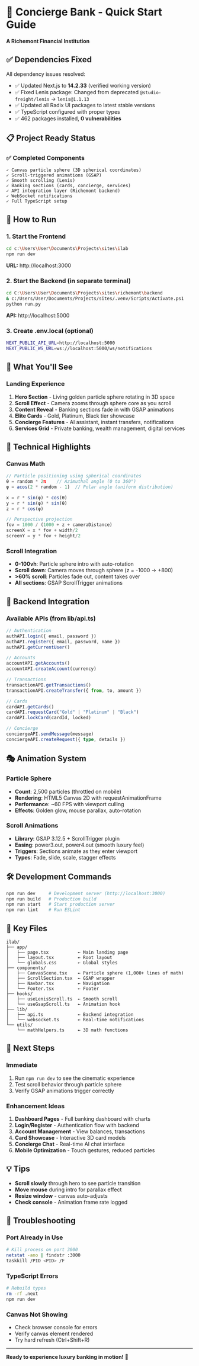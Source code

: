 # 🚀 Concierge Bank - Quick Start Guide

**A Richemont Financial Institution**

## ✅ Dependencies Fixed

All dependency issues resolved:
- ✅ Updated Next.js to **14.2.33** (verified working version)
- ✅ Fixed Lenis package: Changed from deprecated `@studio-freight/lenis` → `lenis@1.1.13`
- ✅ Updated all Radix UI packages to latest stable versions
- ✅ TypeScript configured with proper types
- ✅ 462 packages installed, **0 vulnerabilities**

## 📋 Project Ready Status

### ✅ Completed Components
```
✓ Canvas particle sphere (3D spherical coordinates)
✓ Scroll-triggered animations (GSAP)
✓ Smooth scrolling (Lenis)
✓ Banking sections (cards, concierge, services)
✓ API integration layer (Richemont backend)
✓ WebSocket notifications
✓ Full TypeScript setup
```

## 🎯 How to Run

### 1. Start the Frontend
```bash
cd c:\Users\User\Documents\Projects\sites\ilab
npm run dev
```
**URL:** http://localhost:3000

### 2. Start the Backend (in separate terminal)
```bash
cd C:\Users\User\Documents\Projects\sites\richemont\backend
& c:/Users/User/Documents/Projects/sites/.venv/Scripts/Activate.ps1
python run.py
```
**API:** http://localhost:5000

### 3. Create .env.local (optional)
```bash
NEXT_PUBLIC_API_URL=http://localhost:5000
NEXT_PUBLIC_WS_URL=ws://localhost:5000/ws/notifications
```

## 🎨 What You'll See

### Landing Experience
1. **Hero Section** - Living golden particle sphere rotating in 3D space
2. **Scroll Effect** - Camera zooms through sphere core as you scroll
3. **Content Reveal** - Banking sections fade in with GSAP animations
4. **Elite Cards** - Gold, Platinum, Black tier showcase
5. **Concierge Features** - AI assistant, instant transfers, notifications
6. **Services Grid** - Private banking, wealth management, digital services

## 📐 Technical Highlights

### Canvas Math
```typescript
// Particle positioning using spherical coordinates
θ = random * 2π    // Azimuthal angle (0 to 360°)
φ = acos(2 * random - 1)  // Polar angle (uniform distribution)

x = r * sin(φ) * cos(θ)
y = r * sin(φ) * sin(θ)
z = r * cos(φ)

// Perspective projection
fov = 1000 / (1000 + z + cameraDistance)
screenX = x * fov + width/2
screenY = y * fov + height/2
```

### Scroll Integration
- **0-100vh**: Particle sphere intro with auto-rotation
- **Scroll down**: Camera moves through sphere (z = -1000 → +800)
- **>60% scroll**: Particles fade out, content takes over
- **All sections**: GSAP ScrollTrigger animations

## 🔗 Backend Integration

### Available APIs (from lib/api.ts)
```typescript
// Authentication
authAPI.login({ email, password })
authAPI.register({ email, password, name })
authAPI.getCurrentUser()

// Accounts
accountAPI.getAccounts()
accountAPI.createAccount(currency)

// Transactions
transactionAPI.getTransactions()
transactionAPI.createTransfer({ from, to, amount })

// Cards
cardAPI.getCards()
cardAPI.requestCard("Gold" | "Platinum" | "Black")
cardAPI.lockCard(cardId, locked)

// Concierge
conciergeAPI.sendMessage(message)
conciergeAPI.createRequest({ type, details })
```

## 🎭 Animation System

### Particle Sphere
- **Count**: 2,500 particles (throttled on mobile)
- **Rendering**: HTML5 Canvas 2D with requestAnimationFrame
- **Performance**: ~60 FPS with viewport culling
- **Effects**: Golden glow, mouse parallax, auto-rotation

### Scroll Animations
- **Library**: GSAP 3.12.5 + ScrollTrigger plugin
- **Easing**: power3.out, power4.out (smooth luxury feel)
- **Triggers**: Sections animate as they enter viewport
- **Types**: Fade, slide, scale, stagger effects

## 🛠️ Development Commands

```bash
npm run dev     # Development server (http://localhost:3000)
npm run build   # Production build
npm run start   # Start production server
npm run lint    # Run ESLint
```

## 📁 Key Files

```
ilab/
├── app/
│   ├── page.tsx           ← Main landing page
│   ├── layout.tsx         ← Root layout
│   └── globals.css        ← Global styles
├── components/
│   ├── CanvasScene.tsx    ← Particle sphere (1,000+ lines of math)
│   ├── ScrollSection.tsx  ← GSAP wrapper
│   ├── Navbar.tsx         ← Navigation
│   └── Footer.tsx         ← Footer
├── hooks/
│   ├── useLenisScroll.ts  ← Smooth scroll
│   └── useGsapScroll.ts   ← Animation hook
├── lib/
│   ├── api.ts             ← Backend integration
│   └── websocket.ts       ← Real-time notifications
└── utils/
    └── mathHelpers.ts     ← 3D math functions
```

## 🎯 Next Steps

### Immediate
1. Run `npm run dev` to see the cinematic experience
2. Test scroll behavior through particle sphere
3. Verify GSAP animations trigger correctly

### Enhancement Ideas
1. **Dashboard Pages** - Full banking dashboard with charts
2. **Login/Register** - Authentication flow with backend
3. **Account Management** - View balances, transactions
4. **Card Showcase** - Interactive 3D card models
5. **Concierge Chat** - Real-time AI chat interface
6. **Mobile Optimization** - Touch gestures, reduced particles

## 💡 Tips

- **Scroll slowly** through hero to see particle transition
- **Move mouse** during intro for parallax effect
- **Resize window** - canvas auto-adjusts
- **Check console** - Animation frame rate logged

## 🐛 Troubleshooting

### Port Already in Use
```bash
# Kill process on port 3000
netstat -ano | findstr :3000
taskkill /PID <PID> /F
```

### TypeScript Errors
```bash
# Rebuild types
rm -rf .next
npm run dev
```

### Canvas Not Showing
- Check browser console for errors
- Verify canvas element rendered
- Try hard refresh (Ctrl+Shift+R)

---

**Ready to experience luxury banking in motion!** 🌟
